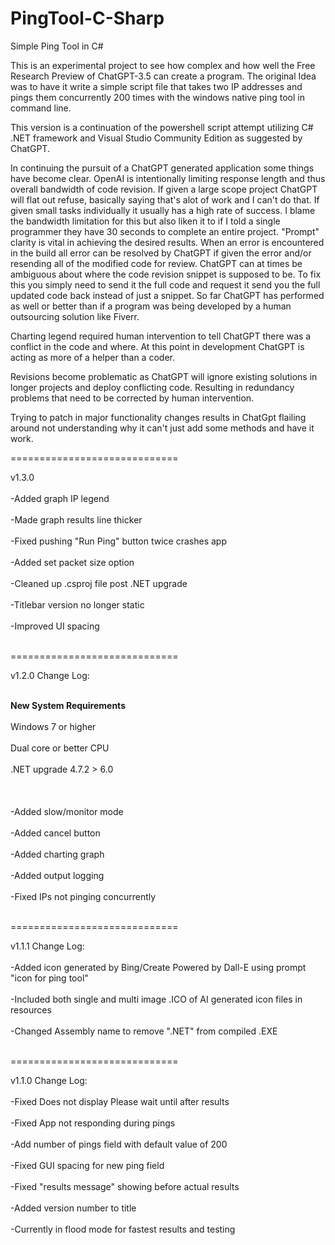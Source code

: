 # PingTool-C-Sharp
Simple Ping Tool in C#

This is an experimental project to see how complex and how well the Free Research Preview of ChatGPT-3.5 can create a program. The original Idea was to have it write a simple script file that takes two IP addresses and pings them concurrently 200 times with the windows native ping tool in command line.

This version is a continuation of the powershell script attempt utilizing C# .NET framework and Visual Studio Community Edition as suggested by ChatGPT.

In continuing the pursuit of a ChatGPT generated application some things have become clear. OpenAI is intentionally limiting response length and thus overall bandwidth of code revision. If given a large scope project ChatGPT will flat out refuse, basically saying that's alot of work and I can't do that. If given small tasks individually it usually has a high rate of success. I blame the bandwidth limitation for this but also liken it to if I told a single programmer they have 30 seconds to complete an entire project. 
"Prompt" clarity is vital in achieving the desired results. When an error is encountered in the build all error can be resolved by ChatGPT if given the error and/or resending all of the modified code for review. ChatGPT can at times be ambiguous about where the code revision snippet is supposed to be. To fix this you simply need to send it the full code and request it send you the full updated code back instead of just a snippet. So far ChatGPT has performed as well or better than if a program was being developed by a human outsourcing solution like Fiverr.

Charting legend required human intervention to tell ChatGPT there was a conflict in the code and where.
At this point in development ChatGPT is acting as more of a helper than a coder.

Revisions become problematic as ChatGPT will ignore existing solutions in longer projects and deploy conflicting code. Resulting in redundancy problems that need to be corrected by human intervention.

Trying to patch in major functionality changes results in ChatGpt flailing around not understanding why it can't just add some methods and have it work.

=============================

v1.3.0<br></br>
-Added graph IP legend<br></br>
-Made graph results line thicker<br></br>
-Fixed pushing "Run Ping" button twice crashes app<br></br>
-Added set packet size option<br></br>
-Cleaned up .csproj file post .NET upgrade<br></br>
-Titlebar version no longer static<br></br>
-Improved UI spacing<br></br>

=============================

v1.2.0 Change Log:<br></br>

**New System Requirements**<br></br>
Windows 7 or higher<br></br>
Dual core or better CPU<br></br>
.NET upgrade 4.7.2 > 6.0<br></br>
<br></br>
-Added slow/monitor mode<br></br>
-Added cancel button<br></br>
-Added charting graph<br></br>
-Added output logging<br></br>
-Fixed IPs not pinging concurrently<br></br>

=============================

v1.1.1 Change Log:<br></br>
-Added icon generated by Bing/Create Powered by Dall-E using prompt "icon for ping tool"<br></br>
-Included both single and multi image .ICO of AI generated icon files in resources<br></br>
-Changed Assembly name to remove ".NET" from compiled .EXE<br></br>

=============================

v1.1.0 Change Log:<br></br>
-Fixed Does not display Please wait until after results<br></br>
-Fixed App not responding during pings<br></br>
-Add number of pings field with default value of 200<br></br>
-Fixed GUI spacing for new ping field<br></br>
-Fixed "results message" showing before actual results<br></br>
-Added version number to title<br></br>
-Currently in flood mode for fastest results and testing<br></br>


